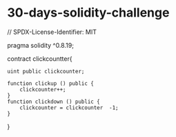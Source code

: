 # 30-days-solidity-challenge

// SPDX-License-Identifier: MIT

pragma solidity ^0.8.19;

contract clickcountter{

    uint public clickcounter;

    function clickup () public {
        clickcounter++;
    }
    function clickdown () public {
        clickcounter = clickcounter  -1;
    }
}

